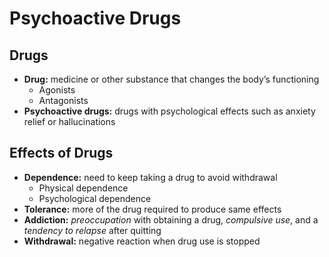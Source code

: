 # Psychoactive Drugs
## Drugs
- **Drug:** medicine or other substance that changes the body’s functioning
	- Agonists
	- Antagonists
- **Psychoactive drugs:** drugs with psychological effects such as anxiety relief or hallucinations
## Effects of Drugs
- **Dependence:** need to keep taking a drug to avoid withdrawal
	- Physical dependence
	- Psychological dependence
- **Tolerance:** more of the drug required to produce same effects
- **Addiction:** *preoccupation* with obtaining a drug, *compulsive use*, and a *tendency to relapse* after quitting
- **Withdrawal:** negative reaction when drug use is stopped
